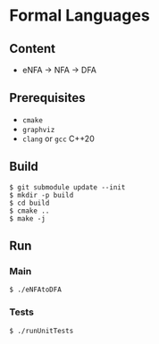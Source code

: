 # Formal Languages
## Content
- eNFA -> NFA -> DFA
## Prerequisites

- `cmake`
- `graphviz`
- `clang` or `gcc` C++20

## Build

```shell script
$ git submodule update --init
$ mkdir -p build
$ cd build
$ cmake ..
$ make -j
```

## Run

### Main

```shell
$ ./eNFAtoDFA
```

### Tests

```shell
$ ./runUnitTests
```
